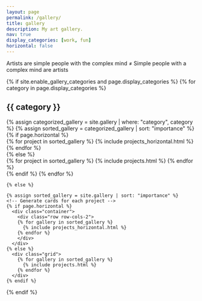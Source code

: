 ```yaml
---
layout: page
permalink: /gallery/
title: gallery
description: My art gallery.
nav: true
display_categories: [work, fun]
horizontal: false
---
```


Artists are simple people with the complex mind ≠ Simple people with a complex mind are artists

<div class="projects">
 {% if site.enable_gallery_categories and page.display_categories %}
   <!-- Display categorized projects -->
    {% for category in page.display_categories %}
      <h2 class="category">{{ category }}</h2>
      {% assign categorized_gallery = site.gallery | where: "category", category %}
      {% assign sorted_gallery = categorized_gallery | sort: "importance" %}
      <!-- Generate cards for each project -->
      {% if page.horizontal %}
        <div class="container">
          <div class="row row-cols-2">
          {% for project in sorted_gallery %}
            {% include projects_horizontal.html %}
          {% endfor %}
          </div>
        </div>
      {% else %}
        <div class="grid">
          {% for project in sorted_gallery %}
            {% include projects.html %}
          {% endfor %}
        </div>
      {% endif %}
    {% endfor %}


    {% else %}
  <!-- Display projects without categories -->
    {% assign sorted_gallery = site.gallery | sort: "importance" %}
    <!-- Generate cards for each project -->
    {% if page.horizontal %}
      <div class="container">
        <div class="row row-cols-2">
        {% for gallery in sorted_gallery %}
          {% include projects_horizontal.html %}
        {% endfor %}
        </div>
      </div>
    {% else %}
      <div class="grid">
        {% for gallery in sorted_gallery %}
          {% include projects.html %}
        {% endfor %}
      </div>
    {% endif %}

  {% endif %}
</div>